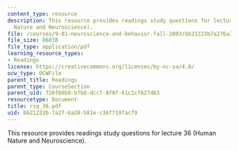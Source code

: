 ```yaml
---
content_type: resource
description: This resource provides readings study questions for lecture 36 (Human
  Nature and Neuroscience).
file: /courses/9-01-neuroscience-and-behavior-fall-2003/bb21223b7a276a28581ec36f719facf9_rsq_36.pdf
file_size: 86038
file_type: application/pdf
learning_resource_types:
- Readings
license: https://creativecommons.org/licenses/by-nc-sa/4.0/
ocw_type: OCWFile
parent_title: Readings
parent_type: CourseSection
parent_uid: 726f60b9-b7b8-dcc7-8f0f-61c1cf627d63
resourcetype: Document
title: rsq_36.pdf
uid: bb21223b-7a27-6a28-581e-c36f719facf9
---
```

This resource provides readings study questions for lecture 36 (Human Nature and Neuroscience).
